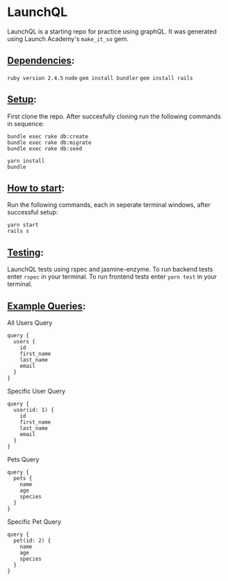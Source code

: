 # LaunchQL

LaunchQL is a starting repo for practice using graphQL. It was generated using Launch Academy's `make_it_so` gem.

## <u>Dependencies</u>:
`ruby version 2.4.5`
`node`
`gem install bundler`
`gem install rails`

## <u>Setup</u>:
First clone the repo. 
After succesfully cloning run the following commands in sequence:
```
bundle exec rake db:create
bundle exec rake db:migrate
bundle exec rake db:seed

yarn install
bundle
```

## <u>How to start</u>:
Run the following commands, each in seperate terminal windows, after successful setup:
```
yarn start
rails s
```

## <u>Testing</u>:
LaunchQL tests using rspec and jasmine-enzyme. 
To run backend tests enter `rspec` in your terminal.
To run frontend tests enter `yarn test` in your terminal.

## <u>Example Queries</u>:

All Users Query
```
query {
  users {
    id
    first_name
    last_name
    email
  }
}
```

Specific User Query
```
query {
  user(id: 1) {
    id
    first_name
    last_name
    email
  }
}
```

Pets Query
```
query {
  pets {
    name
    age
    species
  }
}
```

Specific Pet Query
```
query {
  pet(id: 2) {
    name
    age
    species
  }
}
```